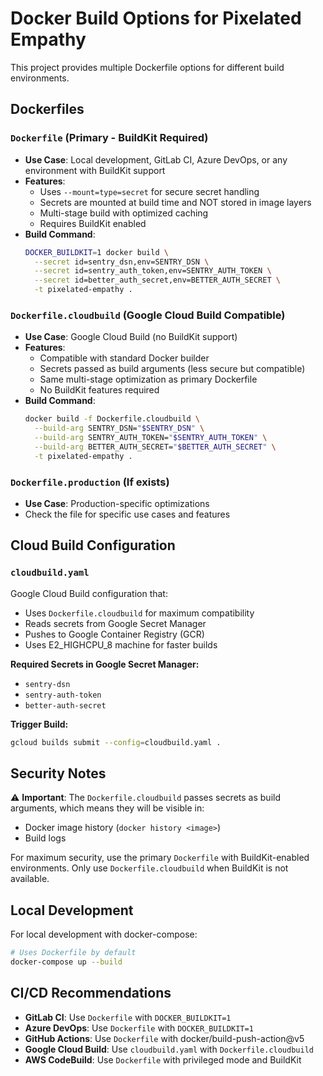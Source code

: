 # Docker Build Options for Pixelated Empathy

This project provides multiple Dockerfile options for different build environments.

## Dockerfiles

### `Dockerfile` (Primary - BuildKit Required)
- **Use Case**: Local development, GitLab CI, Azure DevOps, or any environment with BuildKit support
- **Features**:
  - Uses `--mount=type=secret` for secure secret handling
  - Secrets are mounted at build time and NOT stored in image layers
  - Multi-stage build with optimized caching
  - Requires BuildKit enabled
- **Build Command**:
  ```bash
  DOCKER_BUILDKIT=1 docker build \
    --secret id=sentry_dsn,env=SENTRY_DSN \
    --secret id=sentry_auth_token,env=SENTRY_AUTH_TOKEN \
    --secret id=better_auth_secret,env=BETTER_AUTH_SECRET \
    -t pixelated-empathy .
  ```

### `Dockerfile.cloudbuild` (Google Cloud Build Compatible)
- **Use Case**: Google Cloud Build (no BuildKit support)
- **Features**:
  - Compatible with standard Docker builder
  - Secrets passed as build arguments (less secure but compatible)
  - Same multi-stage optimization as primary Dockerfile
  - No BuildKit features required
- **Build Command**:
  ```bash
  docker build -f Dockerfile.cloudbuild \
    --build-arg SENTRY_DSN="$SENTRY_DSN" \
    --build-arg SENTRY_AUTH_TOKEN="$SENTRY_AUTH_TOKEN" \
    --build-arg BETTER_AUTH_SECRET="$BETTER_AUTH_SECRET" \
    -t pixelated-empathy .
  ```

### `Dockerfile.production` (If exists)
- **Use Case**: Production-specific optimizations
- Check the file for specific use cases and features

## Cloud Build Configuration

### `cloudbuild.yaml`
Google Cloud Build configuration that:
- Uses `Dockerfile.cloudbuild` for maximum compatibility
- Reads secrets from Google Secret Manager
- Pushes to Google Container Registry (GCR)
- Uses E2_HIGHCPU_8 machine for faster builds

**Required Secrets in Google Secret Manager:**
- `sentry-dsn`
- `sentry-auth-token`
- `better-auth-secret`

**Trigger Build:**
```bash
gcloud builds submit --config=cloudbuild.yaml .
```

## Security Notes

⚠️ **Important**: The `Dockerfile.cloudbuild` passes secrets as build arguments, which means they will be visible in:
- Docker image history (`docker history <image>`)
- Build logs

For maximum security, use the primary `Dockerfile` with BuildKit-enabled environments. Only use `Dockerfile.cloudbuild` when BuildKit is not available.

## Local Development

For local development with docker-compose:
```bash
# Uses Dockerfile by default
docker-compose up --build
```

## CI/CD Recommendations

- **GitLab CI**: Use `Dockerfile` with `DOCKER_BUILDKIT=1`
- **Azure DevOps**: Use `Dockerfile` with `DOCKER_BUILDKIT=1`
- **GitHub Actions**: Use `Dockerfile` with docker/build-push-action@v5
- **Google Cloud Build**: Use `cloudbuild.yaml` with `Dockerfile.cloudbuild`
- **AWS CodeBuild**: Use `Dockerfile` with privileged mode and BuildKit
